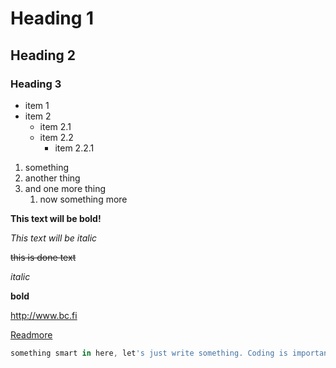 # Heading 1
## Heading 2
### Heading 3

- item 1
- item 2
    - item 2.1
    - item 2.2
        - item 2.2.1


1. something
1. another thing
1. and one more thing
    1. now something more

**This text will be bold!**

*This text will be italic*

~~this is done text~~

_italic_

__bold__

http://www.bc.fi

[Readmore](http://www.bc.fi)

```js
something smart in here, let's just write something. Coding is important, we have HTML, css, and `js`.
```
